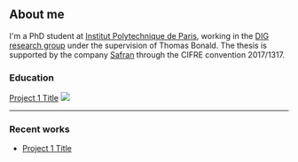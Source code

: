 ## About me

I'm a PhD student at [Institut Polytechnique de Paris](https://www.ip-paris.fr/en/home-en/), working in the [DIG research group](https://dig.telecom-paris.fr/blog/) under the supervision of Thomas Bonald. The thesis is supported by the company [Safran](https://www.safran-group.com/) through the CIFRE convention 2017/1317. 

### Education

[Project 1 Title](/sample_page)
<img src="images/dummy_thumbnail.jpg?raw=true"/>

---

### Recent works

- [Project 1 Title](http://example.com/)
